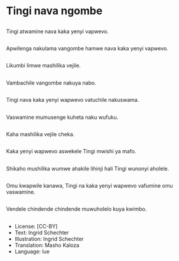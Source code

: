 # Tingi nava ngombe

##
Tingi atwamine nava kaka yenyi vapwevo.

##
Apwilenga nakulama vangombe hamwe nava kaka yenyi vapwevo.

##
Likumbi limwe mashilika vejile.

##
Vambachile vangombe nakuya nabo.

##
Tingi nava kaka yenyi wapwevo vatuchile nakuswama.

##
Vaswamine mumusenge kuheta naku wufuku.

##
Kaha mashilika vejile cheka.

##
Kaka yenyi wapwevo aswekele Tingi mwishi ya mafo.

##
Shikaho mushilika wumwe ahakile lihinji hali Tingi wunonyi aholele.

##
Omu kwapwile kanawa, Tingi na kaka yenyi wapwevo vafumine omu vaswamine.

##
Vendele chindende chindende muwuholelo kuya kwimbo.

##
* License: [CC-BY]
* Text: Ingrid Schechter
* Illustration: Ingrid Schechter
* Translation: Masho Kaloza
* Language: lue
